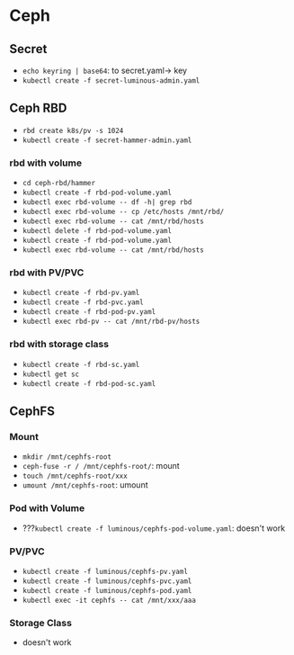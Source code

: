 # Ceph
## Secret
- `echo keyring | base64`: to secret.yaml-> key
- `kubectl create -f secret-luminous-admin.yaml`

## Ceph RBD
- `rbd create k8s/pv -s 1024`
- `kubectl create -f secret-hammer-admin.yaml`

### rbd with volume
- `cd ceph-rbd/hammer`
- `kubectl create -f rbd-pod-volume.yaml`
- `kubectl exec rbd-volume -- df -h| grep rbd`
- `kubectl exec rbd-volume -- cp /etc/hosts /mnt/rbd/`
- `kubectl exec rbd-volume -- cat /mnt/rbd/hosts`
- `kubectl delete -f rbd-pod-volume.yaml`
- `kubectl create -f rbd-pod-volume.yaml`
- `kubectl exec rbd-volume -- cat /mnt/rbd/hosts`

### rbd with PV/PVC
- `kubectl create -f rbd-pv.yaml`
- `kubectl create -f rbd-pvc.yaml`
- `kubectl create -f rbd-pod-pv.yaml`
- `kubectl exec rbd-pv -- cat /mnt/rbd-pv/hosts`

### rbd with storage class
- `kubectl create -f rbd-sc.yaml`
- `kubectl get sc`
- `kubectl create -f rbd-pod-sc.yaml`


## CephFS
### Mount
- `mkdir /mnt/cephfs-root`
- `ceph-fuse -r / /mnt/cephfs-root/`: mount
- `touch /mnt/cephfs-root/xxx`
- `umount /mnt/cephfs-root`: umount

### Pod with Volume
- ???`kubectl create -f luminous/cephfs-pod-volume.yaml`: doesn't work

### PV/PVC
- `kubectl create -f luminous/cephfs-pv.yaml`
- `kubectl create -f luminous/cephfs-pvc.yaml`
- `kubectl create -f luminous/cephfs-pod.yaml`
- `kubectl exec -it cephfs -- cat /mnt/xxx/aaa`

### Storage Class
- doesn't work
